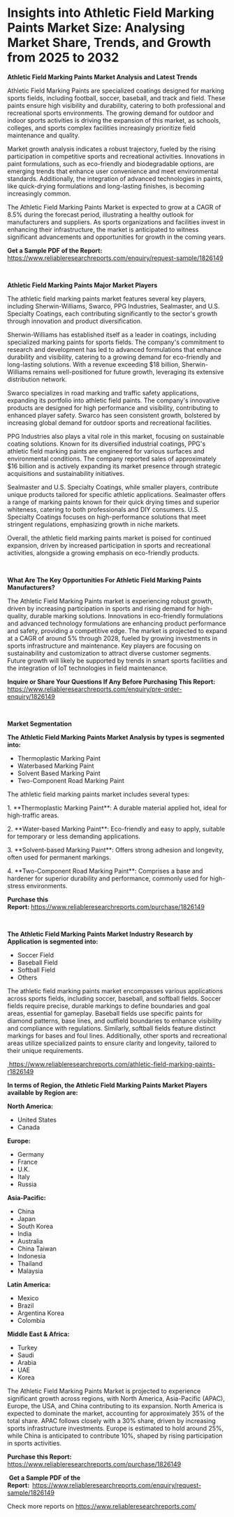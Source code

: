 <p><h1>Insights into Athletic Field Marking Paints Market Size: Analysing Market Share, Trends, and Growth from 2025 to 2032</h1></p><p><strong>Athletic Field Marking Paints Market Analysis and Latest Trends</strong></p>
<p><p>Athletic Field Marking Paints are specialized coatings designed for marking sports fields, including football, soccer, baseball, and track and field. These paints ensure high visibility and durability, catering to both professional and recreational sports environments. The growing demand for outdoor and indoor sports activities is driving the expansion of this market, as schools, colleges, and sports complex facilities increasingly prioritize field maintenance and quality.</p><p>Market growth analysis indicates a robust trajectory, fueled by the rising participation in competitive sports and recreational activities. Innovations in paint formulations, such as eco-friendly and biodegradable options, are emerging trends that enhance user convenience and meet environmental standards. Additionally, the integration of advanced technologies in paints, like quick-drying formulations and long-lasting finishes, is becoming increasingly common.</p><p>The Athletic Field Marking Paints Market is expected to grow at a CAGR of 8.5% during the forecast period, illustrating a healthy outlook for manufacturers and suppliers. As sports organizations and facilities invest in enhancing their infrastructure, the market is anticipated to witness significant advancements and opportunities for growth in the coming years.</p></p>
<p><strong>Get a Sample PDF of the Report:&nbsp;</strong> <a href="https://www.reliableresearchreports.com/enquiry/request-sample/1826149?utm_campaign=2098&utm_medium=2&utm_source=Github&utm_content=ia&utm_term=03022025&utm_id=athletic-field-marking-paints">https://www.reliableresearchreports.com/enquiry/request-sample/1826149</a></p>
<p>&nbsp;</p>
<p><strong>Athletic Field Marking Paints Major Market Players</strong></p>
<p><p>The athletic field marking paints market features several key players, including Sherwin-Williams, Swarco, PPG Industries, Sealmaster, and U.S. Specialty Coatings, each contributing significantly to the sector's growth through innovation and product diversification.</p><p>Sherwin-Williams has established itself as a leader in coatings, including specialized marking paints for sports fields. The company's commitment to research and development has led to advanced formulations that enhance durability and visibility, catering to a growing demand for eco-friendly and long-lasting solutions. With a revenue exceeding $18 billion, Sherwin-Williams remains well-positioned for future growth, leveraging its extensive distribution network.</p><p>Swarco specializes in road marking and traffic safety applications, expanding its portfolio into athletic field paints. The company's innovative products are designed for high performance and visibility, contributing to enhanced player safety. Swarco has seen consistent growth, bolstered by increasing global demand for outdoor sports and recreational facilities.</p><p>PPG Industries also plays a vital role in this market, focusing on sustainable coating solutions. Known for its diversified industrial coatings, PPG's athletic field marking paints are engineered for various surfaces and environmental conditions. The company reported sales of approximately $16 billion and is actively expanding its market presence through strategic acquisitions and sustainability initiatives.</p><p>Sealmaster and U.S. Specialty Coatings, while smaller players, contribute unique products tailored for specific athletic applications. Sealmaster offers a range of marking paints known for their quick drying times and superior whiteness, catering to both professionals and DIY consumers. U.S. Specialty Coatings focuses on high-performance solutions that meet stringent regulations, emphasizing growth in niche markets.</p><p>Overall, the athletic field marking paints market is poised for continued expansion, driven by increased participation in sports and recreational activities, alongside a growing emphasis on eco-friendly products.</p></p>
<p>&nbsp;</p>
<p><strong>What Are The Key Opportunities For Athletic Field Marking Paints Manufacturers?</strong></p>
<p><p>The Athletic Field Marking Paints market is experiencing robust growth, driven by increasing participation in sports and rising demand for high-quality, durable marking solutions. Innovations in eco-friendly formulations and advanced technology formulations are enhancing product performance and safety, providing a competitive edge. The market is projected to expand at a CAGR of around 5% through 2028, fueled by growing investments in sports infrastructure and maintenance. Key players are focusing on sustainability and customization to attract diverse customer segments. Future growth will likely be supported by trends in smart sports facilities and the integration of IoT technologies in field maintenance.</p></p>
<p><strong>Inquire or Share Your Questions If Any Before Purchasing This Report:</strong> <a href="https://www.reliableresearchreports.com/enquiry/pre-order-enquiry/1826149?utm_campaign=2098&utm_medium=2&utm_source=Github&utm_content=ia&utm_term=03022025&utm_id=athletic-field-marking-paints">https://www.reliableresearchreports.com/enquiry/pre-order-enquiry/1826149</a></p>
<p>&nbsp;</p>
<p><strong>Market Segmentation</strong></p>
<p><strong>The Athletic Field Marking Paints Market Analysis by types is segmented into:</strong></p>
<p><ul><li>Thermoplastic Marking Paint</li><li>Waterbased Marking Paint</li><li>Solvent Based Marking Paint</li><li>Two-Component Road Marking Paint</li></ul></p>
<p><p>The athletic field marking paints market includes several types:</p><p>1. **Thermoplastic Marking Paint**: A durable material applied hot, ideal for high-traffic areas.</p><p>2. **Water-based Marking Paint**: Eco-friendly and easy to apply, suitable for temporary or less demanding applications.</p><p>3. **Solvent-based Marking Paint**: Offers strong adhesion and longevity, often used for permanent markings.</p><p>4. **Two-Component Road Marking Paint**: Comprises a base and hardener for superior durability and performance, commonly used for high-stress environments.</p></p>
<p><strong>Purchase this Report:&nbsp;</strong><a href="https://www.reliableresearchreports.com/purchase/1826149?utm_campaign=2098&utm_medium=2&utm_source=Github&utm_content=ia&utm_term=03022025&utm_id=athletic-field-marking-paints">https://www.reliableresearchreports.com/purchase/1826149</a></p>
<p>&nbsp;</p>
<p><strong>The Athletic Field Marking Paints Market Industry Research by Application is segmented into:</strong></p>
<p><ul><li>Soccer Field</li><li>Baseball Field</li><li>Softball Field</li><li>Others</li></ul></p>
<p><p>The athletic field marking paints market encompasses various applications across sports fields, including soccer, baseball, and softball fields. Soccer fields require precise, durable markings to define boundaries and goal areas, essential for gameplay. Baseball fields use specific paints for diamond patterns, base lines, and outfield boundaries to enhance visibility and compliance with regulations. Similarly, softball fields feature distinct markings for bases and foul lines. Additionally, other sports and recreational areas utilize specialized paints to ensure clarity and longevity, tailored to their unique requirements.</p></p>
<p><a href="https://www.reliableresearchreports.com/athletic-field-marking-paints-r1826149?utm_campaign=2098&utm_medium=2&utm_source=Github&utm_content=ia&utm_term=03022025&utm_id=athletic-field-marking-paints">&nbsp;https://www.reliableresearchreports.com/athletic-field-marking-paints-r1826149</a></p>
<p><strong>In terms of Region, the Athletic Field Marking Paints Market Players available by Region are:</strong></p>
<p>
    <p> <strong> North America: </strong>
        <ul>
            <li>United States</li>
            <li>Canada</li>
        </ul>
        </p> 
    <p> <strong> Europe: </strong>
        <ul>
            <li>Germany</li>
            <li>France</li>
            <li>U.K.</li>
            <li>Italy</li>
            <li>Russia</li>
        </ul>
        </p> 
    <p> <strong> Asia-Pacific: </strong>
        <ul>
            <li>China</li>
            <li>Japan</li>
            <li>South Korea</li>
            <li>India</li>
            <li>Australia</li>
            <li>China Taiwan</li>
            <li>Indonesia</li>
            <li>Thailand</li>
            <li>Malaysia</li>
        </ul>
        </p> 
    <p> <strong> Latin America: </strong>
        <ul>
            <li>Mexico</li>
            <li>Brazil</li>
            <li>Argentina Korea</li>
            <li>Colombia</li>
        </ul>
        </p> 
    <p> <strong> Middle East & Africa: </strong>
        <ul>
            <li>Turkey</li>
            <li>Saudi</li>
            <li>Arabia</li>
            <li>UAE</li>
            <li>Korea</li>
        </ul>
    </p>
    </p>
<p><p>The Athletic Field Marking Paints Market is projected to experience significant growth across regions, with North America, Asia-Pacific (APAC), Europe, the USA, and China contributing to its expansion. North America is expected to dominate the market, accounting for approximately 35% of the total share. APAC follows closely with a 30% share, driven by increasing sports infrastructure investments. Europe is estimated to hold around 25%, while China is anticipated to contribute 10%, shaped by rising participation in sports activities.</p></p>
<p><strong>Purchase this Report: </strong><a href="https://www.reliableresearchreports.com/purchase/1826149?utm_campaign=2098&utm_medium=2&utm_source=Github&utm_content=ia&utm_term=03022025&utm_id=athletic-field-marking-paints">https://www.reliableresearchreports.com/purchase/1826149</a></p>
<p>&nbsp;<strong>Get a Sample PDF of the Report:&nbsp;&nbsp;</strong><a href="https://www.reliableresearchreports.com/enquiry/request-sample/1826149?utm_campaign=2098&utm_medium=2&utm_source=Github&utm_content=ia&utm_term=03022025&utm_id=athletic-field-marking-paints">https://www.reliableresearchreports.com/enquiry/request-sample/1826149</a></p>
<p><strong></strong></p>
<p>Check more reports on <a href="https://www.reliableresearchreports.com/?utm_campaign=2098&utm_medium=2&utm_source=Github&utm_content=ia&utm_term=03022025&utm_id=athletic-field-marking-paints">https://www.reliableresearchreports.com/</a></p>
